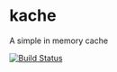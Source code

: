 # kache
A simple in memory cache

[![Build Status](https://travis-ci.org/kasvith/kache.svg?branch=master)](https://travis-ci.org/kasvith/kache)
